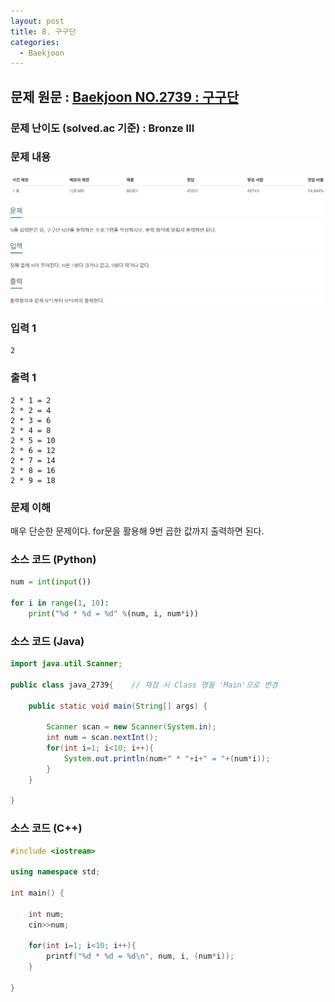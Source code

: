 ```yaml
---
layout: post
title: 8. 구구단
categories:
  - Baekjoon
---
```


## 문제 원문 : [Baekjoon NO.2739 : 구구단](https://www.acmicpc.net/problem/2739)  

### 문제 난이도 (solved.ac 기준) : Bronze III  

### 문제 내용
![2739_구구단](/assets/images/Baekjoon/2739_Multiplication_table.PNG)  

### 입력 1
```
2
```
### 출력 1
```
2 * 1 = 2
2 * 2 = 4
2 * 3 = 6
2 * 4 = 8
2 * 5 = 10
2 * 6 = 12
2 * 7 = 14
2 * 8 = 16
2 * 9 = 18
```  

### 문제 이해
매우 단순한 문제이다. for문을 활용해 9번 곱한 값까지 출력하면 된다.

### 소스 코드 (Python)
```python
num = int(input())

for i in range(1, 10):
    print("%d * %d = %d" %(num, i, num*i))
```  


### 소스 코드 (Java)
```java
import java.util.Scanner;

public class java_2739{    // 채점 시 Class 명을 'Main'으로 변경

    public static void main(String[] args) {

        Scanner scan = new Scanner(System.in);
        int num = scan.nextInt();
        for(int i=1; i<10; i++){
            System.out.println(num+" * "+i+" = "+(num*i));
        }
    }
    
}
```  

### 소스 코드 (C++)

```cpp
#include <iostream>

using namespace std;

int main() {

	int num;
	cin>>num;

	for(int i=1; i<10; i++){
		printf("%d * %d = %d\n", num, i, (num*i));
	}
		
}
```

